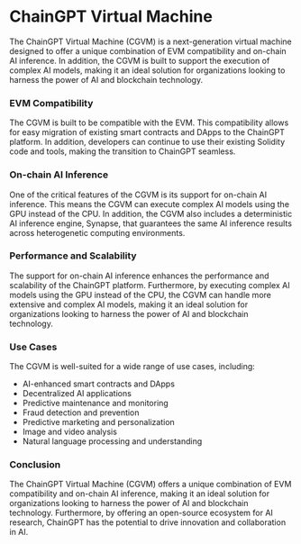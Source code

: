 # ChainGPT Virtual Machine

The ChainGPT Virtual Machine (CGVM) is a next-generation virtual machine designed to offer a unique combination of EVM compatibility and on-chain AI inference. In addition, the CGVM is built to support the execution of complex AI models, making it an ideal solution for organizations looking to harness the power of AI and blockchain technology.



### EVM Compatibility

The CGVM is built to be compatible with the EVM. This compatibility allows for easy migration of existing smart contracts and DApps to the ChainGPT platform. In addition, developers can continue to use their existing Solidity code and tools, making the transition to ChainGPT seamless.



### On-chain AI Inference

One of the critical features of the CGVM is its support for on-chain AI inference. This means the CGVM can execute complex AI models using the GPU instead of the CPU. In addition, the CGVM also includes a deterministic AI inference engine, Synapse, that guarantees the same AI inference results across heterogenetic computing environments.



### Performance and Scalability

The support for on-chain AI inference enhances the performance and scalability of the ChainGPT platform. Furthermore, by executing complex AI models using the GPU instead of the CPU, the CGVM can handle more extensive and complex AI models, making it an ideal solution for organizations looking to harness the power of AI and blockchain technology.



### Use Cases

The CGVM is well-suited for a wide range of use cases, including:

* AI-enhanced smart contracts and DApps
* Decentralized AI applications
* Predictive maintenance and monitoring
* Fraud detection and prevention
* Predictive marketing and personalization
* Image and video analysis
* Natural language processing and understanding



### Conclusion

The ChainGPT Virtual Machine (CGVM) offers a unique combination of EVM compatibility and on-chain AI inference, making it an ideal solution for organizations looking to harness the power of AI and blockchain technology. Furthermore, by offering an open-source ecosystem for AI research, ChainGPT has the potential to drive innovation and collaboration in AI.
